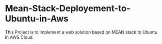# Mean-Stack-Deployement-to-Ubuntu-in-Aws
This Project is to implement a web solution based on MEAN stack to Ubuntu in AWS Cloud.
